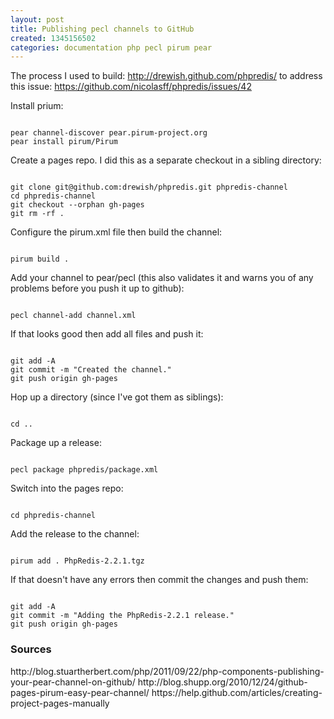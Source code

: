 ```yaml
---
layout: post
title: Publishing pecl channels to GitHub
created: 1345156502
categories: documentation php pecl pirum pear
---
```

The process I used to build: http://drewish.github.com/phpredis/ to address this issue: https://github.com/nicolasff/phpredis/issues/42

Install prium:

<code>
pear channel-discover pear.pirum-project.org
pear install pirum/Pirum
</code>

Create a pages repo. I did this as a separate checkout in a sibling directory:

<code>
git clone git@github.com:drewish/phpredis.git phpredis-channel
cd phpredis-channel
git checkout --orphan gh-pages
git rm -rf .
</code>

Configure the pirum.xml file then build the channel:

<code>
pirum build .
</code>

Add your channel to pear/pecl (this also validates it and warns you of any
problems before you push it up to github):

<code>
pecl channel-add channel.xml 
</code>

If that looks good then add all files and push it:

<code>
git add -A
git commit -m "Created the channel."
git push origin gh-pages
</code>

Hop up a directory (since I've got them as siblings):

<code>
cd ..
</code>

Package up a release:

<code>
pecl package phpredis/package.xml
</code>

Switch into the pages repo:

<code>
cd phpredis-channel
</code>

Add the release to the channel:

<code>
pirum add . PhpRedis-2.2.1.tgz
</code>

If that doesn't have any errors then commit the changes and push them:

<code>
git add -A
git commit -m "Adding the PhpRedis-2.2.1 release."
git push origin gh-pages
</code>

<h3>Sources</h3>
http://blog.stuartherbert.com/php/2011/09/22/php-components-publishing-your-pear-channel-on-github/
http://blog.shupp.org/2010/12/24/github-pages-pirum-easy-pear-channel/
https://help.github.com/articles/creating-project-pages-manually
